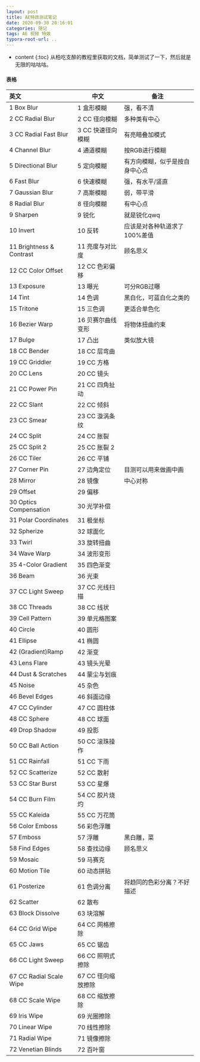 ```yaml
---
layout: post
title: AE特效测试笔记
date: 2020-09-30 20:16:01
categories: 随记
tags: AE 视频 特效
typora-root-url: ..
---
```


* content
{:toc}
从柏吃支醉的教程里获取的文档，简单测试了一下，然后就是无限的咕咕咕。

<!-- more -->

#### 表格

| 英文                        | 中文                  | 备注                           |
| :-------------------------- | --------------------- | ------------------------------ |
| 1	Box Blur               | 1	盒形模糊         | 强，看不清                     |
| 2	CC Radial Blur         | 2	CC 径向模糊      | 多种类有中心                   |
| 3	CC Radial Fast Blur    | 3	CC 快速径向模糊  | 有亮暗叠加模式                 |
| 4	Channel Blur           | 4	通道模糊         | 按RGB进行模糊                  |
| 5	Directional Blur       | 5	定向模糊         | 有方向模糊，似乎是按自身中心点 |
| 6	Fast Blur              | 6	快速模糊         | 强，有水平/竖直                |
| 7	Gaussian Blur          | 7	高斯模糊         | 弱，带平滑                     |
| 8	Radial Blur            | 8	径向模糊         | 有中心点                       |
| 9	Sharpen                | 9	锐化             | 就是锐化qwq                    |
| 10	Invert                | 10	反转            | 应该是对各种轨道求了100%差值   |
| 11	Brightness & Contrast | 11	亮度与对比度    | 顾名思义                       |
| 12	CC Color Offset       | 12	CC 色彩偏移     |                                |
| 13	Exposure              | 13	曝光            | 可分RGB过曝                    |
| 14	Tint                  | 14	色调            | 黑白化，可蓝白化之类的         |
| 15	Tritone               | 15	三色调          | 更适合单色化                   |
| 16	Bezier Warp           | 16	贝赛尔曲线变形  | 将物体扭曲约束                 |
| 17	Bulge                 | 17	凸出            | 类似放大镜                     |
| 18	CC Bender             | 18	CC 层弯曲       |                                |
| 19	CC Griddler           | 19	CC 方格         |                                |
| 20	CC Lens               | 20	CC 镜头         |                                |
| 21	CC Power Pin          | 21	CC 四角扯动     |                                |
| 22	CC Slant              | 22	CC 倾斜         |                                |
| 23	CC Smear              | 23	CC 漩涡条纹     |                                |
| 24	CC Split              | 24	CC 胀裂         |                                |
| 25	CC Split 2            | 25	CC 胀裂 2       |                                |
| 26	CC Tiler              | 26	CC 平铺         |                                |
| 27	Corner Pin            | 27	边角定位        | 目测可以用来做画中画           |
| 28	Mirror                | 28	镜像            | 中心对称                       |
| 29	Offset                | 29	偏移            |                                |
| 30	Optics Compensation   | 30	光学补偿        |                                |
| 31	Polar Coordinates     | 31	极坐标          |                                |
| 32	Spherize              | 32	球面化          |                                |
| 33	Twirl                 | 33	旋转扭曲        |                                |
| 34	Wave Warp             | 34	波形变形        |                                |
| 35	4-Color Gradient      | 35	四色渐变        |                                |
| 36	Beam                  | 36	光束            |                                |
| 37	CC Light Sweep        | 37	CC 光线扫描     |                                |
| 38	CC Threads            | 38	CC 线状         |                                |
| 39	Cell Pattern          | 39	单元格图案      |                                |
| 40	Circle                | 40	圆形            |                                |
| 41	Ellipse               | 41	椭圆            |                                |
| 42	(Gradient)Ramp        | 42	渐变            |                                |
| 43	Lens Flare            | 43	镜头光晕        |                                |
| 44	Dust & Scratches      | 44	蒙尘与划痕      |                                |
| 45	Noise                 | 45	杂色            |                                |
| 46	Bevel Edges           | 46	斜面边缘        |                                |
| 47	CC Cylinder           | 47	CC 圆柱体       |                                |
| 48	CC Sphere             | 48	CC 球面         |                                |
| 49	Drop Shadow           | 49	投影            |                                |
| 50	CC Ball Action        | 50	CC 滚珠操作     |                                |
| 51	CC Rainfall           | 51	CC 下雨         |                                |
| 52	CC Scatterize         | 52	CC 散射         |                                |
| 53	CC Star Burst         | 53	CC 星爆         |                                |
| 54	CC Burn Film          | 54	CC 胶片烧灼     |                                |
| 55	CC Kaleida            | 55	CC 万花筒       |                                |
| 56	Color Emboss          | 56	彩色浮雕        |                                |
| 57	Emboss                | 57	浮雕            | 黑白雕，菜                     |
| 58	Find Edges            | 58	查找边缘        | 顾名思义                       |
| 59	Mosaic                | 59	马赛克          |                                |
| 60	Motion Tile           | 60	动态拼贴        |                                |
| 61	Posterize             | 61	色调分离        | 将趋同的色彩分离？不好描述     |
| 62	Scatter               | 62	散布            |                                |
| 63	Block Dissolve        | 63	块溶解          |                                |
| 64	CC Grid Wipe          | 64	CC 网格擦除     |                                |
| 65	CC Jaws               | 65	CC 锯齿         |                                |
| 66	CC Light Sweep        | 66	CC 照明式擦除   |                                |
| 67	CC Radial Scale Wipe  | 67	CC 径向缩放擦除 |                                |
| 68	CC  Scale Wipe        | 68	CC 缩放擦除     |                                |
| 69	Iris Wipe             | 69	光圈擦除        |                                |
| 70	Linear Wipe           | 70	线性擦除        |                                |
| 71	Radial Wipe           | 71	镜像擦除        |                                |
| 72	Venetian Blinds       | 72	百叶窗          |                                |

